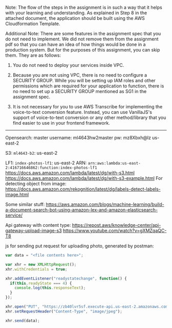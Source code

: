 Note: The flow of the steps in the assignment is in such a way that it helps with your learning and understanding. As explained in Step 8 in the attached document, the application should be built using the AWS Cloudformation Template.

Additional Note: There are some features in the assignment spec that you do not need to implement. We did not remove them from the assignment pdf so that you can have an idea of how things would be done in a production system. But for the purposes of this assignment, you can skip them. They are as follows:

1. You do not need to deploy your services inside VPC.

2. Because you are not using VPC, there is no need to configure a SECURITY GROUP. While you will be setting up IAM roles and other permissions which are required for your application to function, there is no need to set up a SECURITY GROUP mentioned as SG1 in the assignment spec.

3. It is not necessary for you to use AWS Transcribe for implementing the voice-to-text conversion feature. Instead, you can use VanillaJS's support of voice-to-text conversion or any other method/library that you find easier to use in your frontend framework.

--- 

Opensearch:
master username: ml4643hw2master
pw: mz8Xbxh@lz
us-east-2

S3:
`ml4643-b2`: us-east-2

LF1:
`index-photos-lf1`: us-east-2
ARN: `arn:aws:lambda:us-east-2:416716646862:function:index-photos-lf1`
https://docs.aws.amazon.com/lambda/latest/dg/with-s3.html
https://docs.aws.amazon.com/lambda/latest/dg/with-s3-example.html
For detecting object from image: https://docs.aws.amazon.com/rekognition/latest/dg/labels-detect-labels-image.html

Some similar stuff:
https://aws.amazon.com/blogs/machine-learning/build-a-document-search-bot-using-amazon-lex-and-amazon-elasticsearch-service/

Api gateway with content type: 
https://repost.aws/knowledge-center/api-gateway-upload-image-s3
https://www.youtube.com/watch?v=gXMZqaQC-T8

js for sending put request for uploading photo, generated by postman:
```js
var data = "<file contents here>";

var xhr = new XMLHttpRequest();
xhr.withCredentials = true;

xhr.addEventListener("readystatechange", function() {
  if(this.readyState === 4) {
    console.log(this.responseText);
  }
});

xhr.open("PUT", "https://zb40lvr5sf.execute-api.us-east-2.amazonaws.com/prod/upload/postman-test.jpg");
xhr.setRequestHeader("Content-Type", "image/jpeg");

xhr.send(data);
```